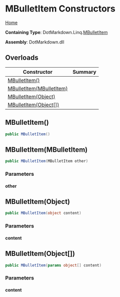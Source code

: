 # MBulletItem Constructors

[Home](../../../../README.md#_top)

**Containing Type**: DotMarkdown\.Linq\.[MBulletItem](../README.md#_top)

**Assembly**: DotMarkdown\.dll

## Overloads

| Constructor | Summary |
| ----------- | ------- |
| [MBulletItem()](#DotMarkdown_Linq_MBulletItem__ctor) | |
| [MBulletItem(MBulletItem)](#DotMarkdown_Linq_MBulletItem__ctor_DotMarkdown_Linq_MBulletItem_) | |
| [MBulletItem(Object)](#DotMarkdown_Linq_MBulletItem__ctor_System_Object_) | |
| [MBulletItem(Object\[\])](#DotMarkdown_Linq_MBulletItem__ctor_System_Object___) | |

## MBulletItem\(\) <a name="DotMarkdown_Linq_MBulletItem__ctor"></a>

```csharp
public MBulletItem()
```

## MBulletItem\(MBulletItem\) <a name="DotMarkdown_Linq_MBulletItem__ctor_DotMarkdown_Linq_MBulletItem_"></a>

```csharp
public MBulletItem(MBulletItem other)
```

### Parameters

#### other

## MBulletItem\(Object\) <a name="DotMarkdown_Linq_MBulletItem__ctor_System_Object_"></a>

```csharp
public MBulletItem(object content)
```

### Parameters

#### content

## MBulletItem\(Object\[\]\) <a name="DotMarkdown_Linq_MBulletItem__ctor_System_Object___"></a>

```csharp
public MBulletItem(params object[] content)
```

### Parameters

#### content

